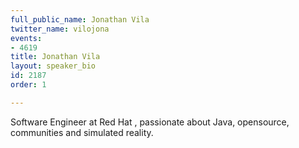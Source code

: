 ```yaml
---
full_public_name: Jonathan Vila
twitter_name: vilojona
events:
- 4619
title: Jonathan Vila
layout: speaker_bio
id: 2187
order: 1

---
```

Software Engineer at Red Hat , passionate about Java, opensource, communities and simulated reality.